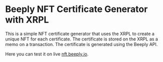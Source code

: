 # Beeply NFT Certificate Generator with XRPL

This is a simple NFT certificate generator that uses the XRPL to create a unique NFT for each certificate. The certificate is stored on the XRPL as a memo on a transaction. The certificate is generated using the Beeply API.

Here you can test it on live [nft.beeply.io](https://nft.beeply.io/).